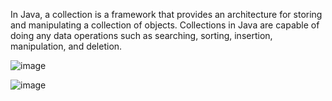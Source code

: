 In Java, a collection is a framework that provides an architecture for storing and manipulating a collection of objects.
Collections in Java are capable of doing any data operations such as searching, sorting, insertion, manipulation, and deletion.

![image](https://user-images.githubusercontent.com/45221397/142142683-8e4afc08-3058-4d52-b475-478f7399c4f9.png)

![image](https://user-images.githubusercontent.com/45221397/142142976-78c8a41b-d3f2-43b5-9159-35cc99892e27.png)
